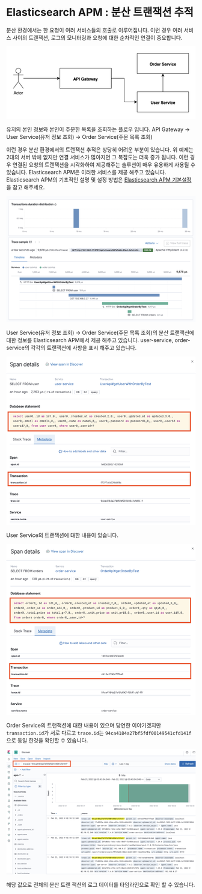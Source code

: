# Elasticsearch APM : 분산 트랜잭션 추적


분산 환경에서는 한 요청이 여러 서비스들의 호출로 이루어집니다. 이런 경우 여러 서비스 사이의 트랜잭션, 로그의 모니터링과 요청에 대한 순차적인 연결이 중요합니다.


![](images/apm-2-2.png)

유저의 본인 정보와 본인이 주문한 목록을 조회하는 플로우 입니다. API Gateway -> User Service(유저 정보 조회) -> Order Service(주문 목록 조회)

이런 경우 분산 환경에서의 트랜잭션 추적은 상당히 어려운 부분이 있습니다. 위 예제는 2대의 서버 밖에 없지만 연결 서비스가 많아지면 그 복잡도는 더욱 증가 됩니다. 이런 경우 연결된 요청의 트랜잭션을 시각화하여 제공해주는 솔루션이 매우 유용하게 사용될 수 있습니다. Elasticsearch APM은 이러한 서비스를 제공 해주고 있습니다. Elasticsearch APM의 기초적인 설명 및 설정 방법은 [Elasticsearch APM 기본설정](https://cheese10yun.github.io/elk-apm-1/)을 참고 해주세요.


![](images/apm-2-1.png)

User Service(유저 정보 조회) -> Order Service(주문 목록 조회)의 분산 트랜잭션에 대한 정보를 Elasticsearch APM에서 제공 해주고 있습니다. user-service, order-service의 각각의 트랜잭션에 사항을 표시 해주고 있습니다.

![](images/apm-2-3.png)

User Service의 트랜잭션에 대한 내용이 있습니다.

![](images/apm-2-4.png)

Order Service의 트랜잭션에 대한 내용이 있으며 당연한 이야기겠지만 `transaction.id`가 서로 다르고 `trace.id`는 `94ca4184a27bf5fdf00149541cfd141f`으로 동일 한것을 확인할 수 있습니다. 

![](images/apm-2-5.png)

해당 값으로 전체의 분산 트랜 잭션의 로그 데이터를 타임라인으로 확인 할 수 있습니다.



